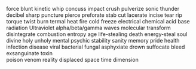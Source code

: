 force
	blunt
		kinetic
			whip
			concuss
			impact
		crush
			pulverize
		sonic
			thunder
			decibel
	sharp
		puncture
			pierce
			preforate
			stab
		cut
			lacerate
			incise
	tear
		rip
	torque
		twist
burn
	termal
		heat
			fire
		cold
			freeze
	electrical
	chemical
		acid
		base
	radiation
		Ultraviolet
		alpha/beta/gamma waves
molecular
	transform
	disintegrate
	combustion
entropy
	age
	life-stealing
		death
	energy-steal
soul
	divine
		holy
		unholy
mental
	psychic
	stability
	sanity
	memory
	pride
health
	infection
		disease
		viral
		bacterial
		fungal
	asphyxiate
		drown
		suffocate
	bleed
		exsanguinate
  	toxin	
   		poison
   		venom
reality
	displaced
		space
		time
		dimension


